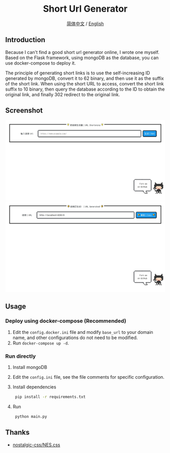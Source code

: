 <div align="center">
    <h1>Short Url Generator</h1>
    <a href="README-zh-CN.md">简体中文</a> / <a href="README.md">English</a>
</div>

## Introduction

Because I can't find a good short url generator online, I wrote one myself. Based on the Flask framework, using mongoDB as the database, you can use docker-compose to deploy it.

The principle of generating short links is to use the self-increasing ID generated by mongoDB, convert it to 62 binary, and then use it as the suffix of the short link. When using the short URL to access, convert the short link suffix to 10 binary, then query the database according to the ID to obtain the original link, and finally 302 redirect to the original link.

## Screenshot

![screenshot1](./static/screenshot1.jpeg)
![screenshot2](./static/screenshot2.jpeg)

## Usage

### Deploy using docker-compose (Recommended)

1. Edit the `config.docker.ini` file and modify `base_url` to your domain name, and other configurations do not need to be modified.
2. Run `docker-compose up -d`.

### Run directly

1. Install mongoDB
2. Edit the `config.ini` file, see the file comments for specific configuration.
3. Install dependencies

   ```bash
    pip install -r requirements.txt
    ```

4. Run

   ```bash
    python main.py
    ```

## Thanks

- [nostalgic-css/NES.css](https://github.com/nostalgic-css/NES.css)

